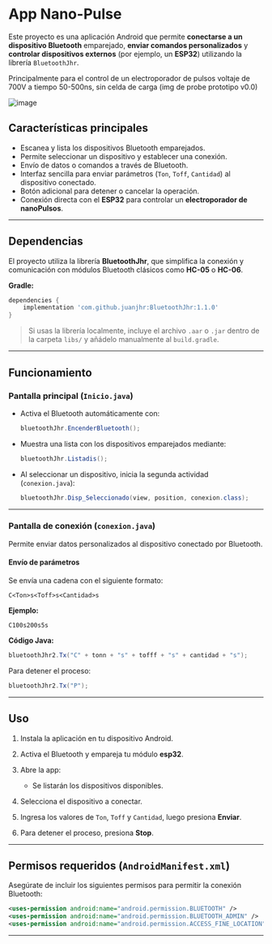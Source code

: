 #  App Nano-Pulse

Este proyecto es una aplicación Android que permite **conectarse a un dispositivo Bluetooth** emparejado, **enviar comandos personalizados** y **controlar dispositivos externos** (por ejemplo, un **ESP32**) utilizando la librería `BluetoothJhr`.



Principalmente para el control de un electroporador de pulsos voltaje de 700V a tiempo 50-500ns, sin celda de carga (img de probe prototipo v0.0)

![image](https://github.com/AngieSiles/NanoPulseBluetooth-main/blob/main/app/Img00.jpg)

##  Características principales

* Escanea y lista los dispositivos Bluetooth emparejados.
* Permite seleccionar un dispositivo y establecer una conexión.
* Envío de datos o comandos a través de Bluetooth.
* Interfaz sencilla para enviar parámetros (`Ton`, `Toff`, `Cantidad`) al dispositivo conectado.
* Botón adicional para detener o cancelar la operación.
* Conexión directa con el **ESP32** para controlar un **electroporador de nanoPulsos**.

---

##  Dependencias

El proyecto utiliza la librería **BluetoothJhr**, que simplifica la conexión y comunicación con módulos Bluetooth clásicos como **HC-05** o **HC-06**.

**Gradle:**

```gradle
dependencies {
    implementation 'com.github.juanjhr:BluetoothJhr:1.1.0'
}
```

>  Si usas la librería localmente, incluye el archivo `.aar` o `.jar` dentro de la carpeta `libs/` y añádelo manualmente al `build.gradle`.

---

##  Funcionamiento

### Pantalla principal (`Inicio.java`)

* Activa el Bluetooth automáticamente con:

  ```java
  bluetoothJhr.EncenderBluetooth();
  ```
* Muestra una lista con los dispositivos emparejados mediante:

  ```java
  bluetoothJhr.Listadis();
  ```
* Al seleccionar un dispositivo, inicia la segunda actividad (`conexion.java`):

  ```java
  bluetoothJhr.Disp_Seleccionado(view, position, conexion.class);
  ```

---

### Pantalla de conexión (`conexion.java`)

Permite enviar datos personalizados al dispositivo conectado por Bluetooth.

####  Envío de parámetros

Se envía una cadena con el siguiente formato:

```
C<Ton>s<Toff>s<Cantidad>s
```

**Ejemplo:**

```
C100s200s5s
```

**Código Java:**

```java
bluetoothJhr2.Tx("C" + tonn + "s" + tofff + "s" + cantidad + "s");
```

Para detener el proceso:

```java
bluetoothJhr2.Tx("P");
```

---

##  Uso

1. Instala la aplicación en tu dispositivo Android.
2. Activa el Bluetooth y empareja tu módulo **esp32**.
3. Abre la app:

   * Se listarán los dispositivos disponibles.
4. Selecciona el dispositivo a conectar.
5. Ingresa los valores de `Ton`, `Toff` y `Cantidad`, luego presiona **Enviar**.
6. Para detener el proceso, presiona **Stop**.

---

## Permisos requeridos (`AndroidManifest.xml`)

Asegúrate de incluir los siguientes permisos para permitir la conexión Bluetooth:

```xml
<uses-permission android:name="android.permission.BLUETOOTH" />
<uses-permission android:name="android.permission.BLUETOOTH_ADMIN" />
<uses-permission android:name="android.permission.ACCESS_FINE_LOCATION" />
```

---























